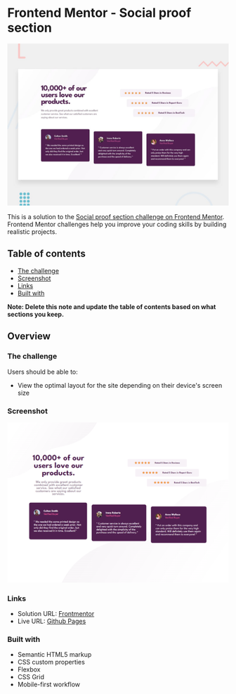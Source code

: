 # Frontend Mentor - Social proof section

![Design preview for the Social proof section coding challenge](./design/desktop-preview.jpg)


This is a solution to the [Social proof section challenge on Frontend Mentor](https://www.frontendmentor.io/challenges/social-proof-section-6e0qTv_bA/hub). Frontend Mentor challenges help you improve your coding skills by building realistic projects. 

## Table of contents

- [The challenge](#the-challenge)
- [Screenshot](#screenshot)
- [Links](#links)
- [Built with](#built-with)

**Note: Delete this note and update the table of contents based on what sections you keep.**

## Overview

### The challenge

Users should be able to:

- View the optimal layout for the site depending on their device's screen size

### Screenshot

![](./images/desktop-solution.png)


### Links

- Solution URL: [Frontmentor]()
- Live URL: [Github Pages](https://alexisdm1985.github.io/Social-proof-Frontmentor/)


### Built with

- Semantic HTML5 markup
- CSS custom properties
- Flexbox
- CSS Grid
- Mobile-first workflow
